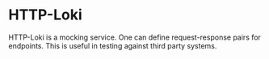 # HTTP-Loki
HTTP-Loki is a mocking service.  One can define request-response pairs for endpoints.  This is useful in testing against third party systems.

